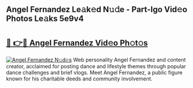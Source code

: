## Angel Fernandez Le𝚊k𝚎d N𝚞𝚍e - Part-Igo Vid𝚎o Photos Le𝚊ks 5e9v4

# <h2><a href="http://fbbaty.evod.top/?m=Angel+Fernandez">🔗 👉🔴 Angel Fernandez Vid𝚎o Ph𝚘t𝚘s</a></h2>

[![Angel Fernandez N𝚞d𝚎s](https://i.imgur.com/8V9OHl7.gif)](http://fbbaty.evod.top/?m=Angel+Fernandez)
Web personality Angel Fernandez and content creator, acclaimed for posting dance and lifestyle themes through popular dance challenges and brief vlogs. Meet Angel Fernandez, a public figure known for his charitable deeds and community involvement. 
